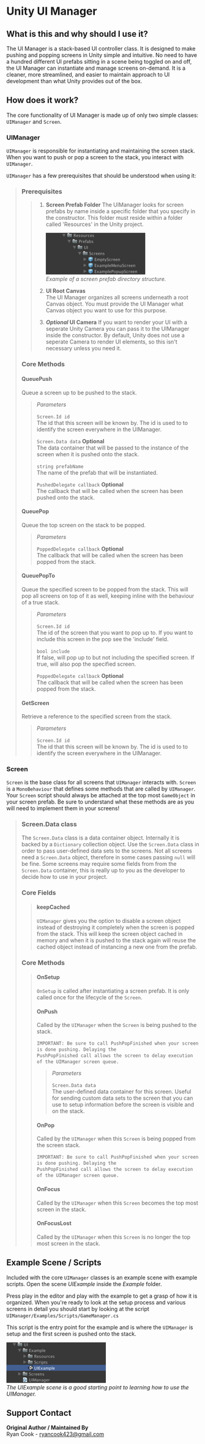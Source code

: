 # Unity UI Manager

## What is this and why should I use it?
The UI Manager is a stack-based UI controller class. It is designed to make pushing and popping screens in Unity simple and intuitive. No need to have a hundred different UI prefabs sitting in a scene being toggled on and off, the UI Manager can instantiate and manage screens on-demand. It is a cleaner, more streamlined, and easier to maintain approach to UI development than what Unity provides out of the box.

## How does it work?
The core functionality of UI Manager is made up of only two simple classes: `UIManager` and `Screen`.

### UIManager
`UIManager` is responsible for instantiating and maintaining the screen stack. When you want to push or pop a screen to the stack, you interact with `UIManager`.  

`UIManager` has a few prerequisites that should be understood when using it:

> ### Prerequisites
> >
> > 1. **Screen Prefab Folder**
> > The UIManager looks for screen prefabs by name inside a specific folder that you specify in the 
> > constructor. This folder must reside within a folder called 'Resources' in the Unity project.
> > 
> >     ![Prefab Directory](_images/prefab_directory.png)  
> >     *Example of a screen prefab directory structure.*
> > 
> > 
> > 2. **UI Root Canvas**  
> > The UI Manager organizes all screens underneath a root Canvas object. You must provide the UI
> > Manager what Canvas object you want to use for this purpose.
> > 
> > 3. ***Optional* UI Camera**
> > If you want to render your UI with a seperate Unity Camera you can pass it to the UIManager 
> > inside the constructor. By default, Unity does not use a seperate Camera to render UI elements,
> > so this isn't necessary unless you need it.
> 
> ### Core Methods
> 
> #### QueuePush
> Queue a screen up to be pushed to the stack.
>
> > *Parameters*  
> >
> > `Screen.Id id`  
> > The id that this screen will be known by. The id is used to to identify the screen everywhere in 
> > the UIManager.
> >
> > `Screen.Data data` **Optional**  
> > The data container that will be passed to the instance of the screen when it is pushed onto the 
> > stack.
> >
> > `string prefabName`  
> > The name of the prefab that will be instantiated.
> > 
> > `PushedDelegate callback` **Optional**  
> > The callback that will be called when the screen has been pushed onto the stack.
>
> #### QueuePop
> Queue the top screen on the stack to be popped.
>
> > *Parameters*  
> >
> > `PoppedDelegate callback` **Optional**  
> > The callback that will be called when the screen has been popped from the stack.
>
> #### QueuePopTo
> Queue the specified screen to be popped from the stack. This will pop all screens on top of it as well, keeping inline with the behaviour of a true stack.
> 
> > *Parameters*
> > 
> > `Screen.Id id`  
> > The id of the screen that you want to pop up to. If you want to include this screen in the pop 
> > see the 'include' field.
> >
> > `bool include`  
> > If false, will pop up to but not including the specified screen. If true, will also pop the specified screen.
> >
> > `PoppedDelegate callback` **Optional**  
> > The callback that will be called when the screen has been popped from the stack.
>
> #### GetScreen
> Retrieve a reference to the specified screen from the stack.
>
> > *Parameters*
> > 
> > `Screen.Id id`  
> > The id that this screen will be known by. The id is used to to identify the screen everywhere in the UIManager.

### Screen
`Screen` is the base class for all screens that `UIManager` interacts with. `Screen` is a `MonoBehaviour` that defines some methods that are called by `UIManager`. Your `Screen` script should always be attached at the top most `GameObject` in your screen prefab. Be sure to understand what these methods are as you will need to implement them in your screens!

> ### Screen.Data class
> The `Screen.Data` class is a data container object. Internally it is backed by a `Dictionary` 
> collection object. Use the `Screen.Data` class in order to pass user-defined data sets to the 
> screens. Not all screens need a `Screen.Data` object, therefore in some cases passing `null` will be 
> fine. Some screens may require some fields from from the `Screen.Data` container, this is really up 
> to you as the developer to decide how to use in your project.
>
> ### Core Fields
> > #### keepCached
> > `UIManager` gives you the option to disable a screen object instead of destroying it completely when 
> > the screen is popped from the stack. This will keep the screen object cached in memory and when it is 
> > pushed to the stack again will reuse the cached object instead of instancing a new one from the prefab.
>
> ### Core Methods
> > #### OnSetup
> > `OnSetup` is called after instantiating a screen prefab. It is only called once for the lifecycle of 
> > the `Screen`.
> > #### OnPush
> > Called by the `UIManager` when the `Screen` is being pushed to the stack. 
> > 
> > ```
> > IMPORTANT: Be sure to call PushPopFinished when your screen is done pushing. Delaying the
> > PushPopFinished call allows the screen to delay execution of the UIManager screen queue.
> > ```
> > 
> > > *Parameters*
> > > 
> > > `Screen.Data data`  
> > > The user-defined data container for this screen. Useful for sending custom data sets to the screen 
> > > that you can use to setup information before the screen is visible and on the stack.
> > 
> > #### OnPop
> > Called by the `UIManager` when this `Screen` is being popped from the screen stack.
> >
> > ```
> > IMPORTANT: Be sure to call PushPopFinished when your screen is done pushing. Delaying the 
> > PushPopFinished call allows the screen to delay execution of the UIManager screen queue.
> > ```
> > 
> > #### OnFocus
> > Called by the `UIManager` when this `Screen` becomes the top most screen in the stack.
> > 
> > #### OnFocusLost
> > Called by the `UIManager` when this `Screen` is no longer the top most screen in the stack.

## Example Scene / Scripts

Included with the core `UIManager` classes is an example scene with example scripts.
Open the scene *UIExample* inside the *Example* folder.

Press play in the editor and play with the example to get a grasp of how it is organized.
When you're ready to look at the setup process and various screens in detail you should start by looking at the script `UIManager/Examples/Scripts/GameManager.cs`

This script is the entry point for the example and is where the `UIManager` is setup and the first screen is pushed onto the stack.

![UIExample Scene File](_images/uiexample_scene.png)  
*The UIExample scene is a good starting point to learning how to use the UIManager.*











## Support Contact
**Original Author / Maintained By**  
Ryan Cook - <ryancook423@gmail.com>